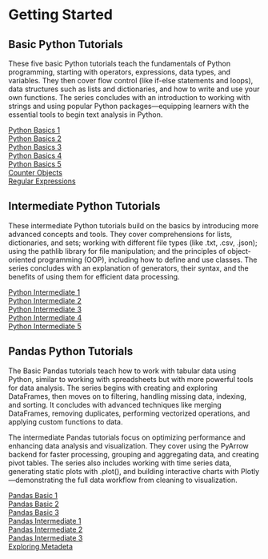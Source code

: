 # Getting Started
## Basic Python Tutorials
These five basic Python tutorials teach the fundamentals of Python programming, starting with operators, expressions, data types, and variables. They then cover flow control (like if-else statements and loops), data structures such as lists and dictionaries, and how to write and use your own functions. The series concludes with an introduction to working with strings and using popular Python packages—equipping learners with the essential tools to begin text analysis in Python.


[Python Basics 1](./basic/python-basics-1.ipynb)
<br>
[Python Basics 2](./basic/python-basics-2.ipynb)
<br>
[Python Basics 3](./basic/python-basics-3.ipynb)
<br>
[Python Basics 4](./basic/python-basics-4.ipynb)
<br>
[Python Basics 5](./basic/python-basics-5.ipynb)
<br>
[Counter Objects](./basic/counter-objects.ipynb)
<br>
[Regular Expressions](./basic/regular-expressions.ipynb)

## Intermediate Python Tutorials
These intermediate Python tutorials build on the basics by introducing more advanced concepts and tools. They cover comprehensions for lists, dictionaries, and sets; working with different file types (like .txt, .csv, .json); using the pathlib library for file manipulation; and the principles of object-oriented programming (OOP), including how to define and use classes. The series concludes with an explanation of generators, their syntax, and the benefits of using them for efficient data processing.

[Python Intermediate 1](./intermediate/python-intermediate-1.ipynb)
<br>
[Python Intermediate 2](./intermediate/python-intermediate-2.ipynb)
<br>
[Python Intermediate 3](./intermediate/python-intermediate-3.ipynb)
<br>
[Python Intermediate 4](./intermediate/python-intermediate-4.ipynb)
<br>
[Python Intermediate 5](./intermediate/python-intermediate-5.ipynb)

## Pandas Python Tutorials
The Basic Pandas tutorials teach how to work with tabular data using Python, similar to working with spreadsheets but with more powerful tools for data analysis. The series begins with creating and exploring DataFrames, then moves on to filtering, handling missing data, indexing, and sorting. It concludes with advanced techniques like merging DataFrames, removing duplicates, performing vectorized operations, and applying custom functions to data.  

The intermediate Pandas tutorials focus on optimizing performance and enhancing data analysis and visualization. They cover using the PyArrow backend for faster processing, grouping and aggregating data, and creating pivot tables. The series also includes working with time series data, generating static plots with .plot(), and building interactive charts with Plotly—demonstrating the full data workflow from cleaning to visualization.

[Pandas Basic 1](./pandas/pandas-1.ipynb)
<br>
[Pandas Basic 2](./pandas/pandas-2.ipynb)
<br>
[Pandas Basic 3](./pandas/pandas-3.ipynb)
<br>
[Pandas Intermediate 1](./pandas/pandas-intermediate-1.ipynb)
<br>
[Pandas Intermediate 2](./pandas/pandas-intermediate-2.ipynb)
<br>
[Pandas Intermediate 3](./pandas/pandas-intermediate-3.ipynb)
<br>
[Exploring Metadeta](./pandas/exploring-metadata.ipynb)